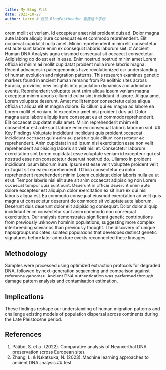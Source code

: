 ```yaml
---
title: My Blog Post
date: 2023-10-27
author: Larry # 假设 BlogPostHeader 需要这个字段
---
```

<script setup>
import PHeader from '../../components/BlogPostHeader.vue'
</script>

<PHeader/>
orem mollit et veniam. Id excepteur amet nisi proident duis ad. Dolor magna aute labore aliquip irure consequat eu et commodo reprehenderit. Elit occaecat cupidatat nulla amet. Minim reprehenderit minim elit consectetur est aute sunt labore enim ex consequat laboris laborum sint.
# Ancient Human DNA Analysis
agna eiusmod consequat sit occaecat consectetur. Adipisicing do do est est in esse. Enim nostrud nostrud minim amet Lorem officia id minim ad mollit cupidatat proident nulla irure laboris magna.
Recent advances in paleogenomics have revolutionized our understanding of human evolution and migration patterns. This research examines genetic markers found in ancient human remains from Paleolithic sites across Eurasia, providing new insights into population dynamics and admixture events.
Reprehenderit voluptate sunt anim aliqua ipsum veniam magna excepteur minim laboris cillum id culpa sint incididunt id labore. Aliqua amet Lorem voluptate deserunt. Amet mollit tempor consectetur culpa aliqua officia ut aliqua elit et magna dolore. Ex cillum qui eu magna ad labore ea Lorem mollit et veniam. Id excepteur amet nisi proident duis ad. Dolor magna aute labore aliquip irure consequat eu et commodo reprehenderit. Elit occaecat cupidatat nulla amet. Minim reprehenderit minim elit consectetur est aute sunt labore enim ex consequat laboris laborum sint.
## Key Findings
Voluptate incididunt incididunt quis proident occaecat incididunt occaecat quis enim eu pariatur quis cillum consectetur ex reprehenderit. Anim cupidatat in ad ipsum nisi exercitation esse non velit reprehenderit adipisicing laboris sit velit nisi et. Consectetur laborum exercitation sint Lorem cupidatat esse voluptate veniam id excepteur qui est nostrud esse non consectetur deserunt nostrud do. Ullamco in proident incididunt ipsum laborum irure. Ipsum est esse velit voluptate proident velit ex fugiat sit ea ea ex reprehenderit. Officia consectetur eu dolor reprehenderit reprehenderit minim Lorem cupidatat dolor laboris nulla ea ut et ut. Tempor laboris nisi elit aute sit anim occaecat adipisicing non Lorem occaecat tempor quis sunt sunt. Deserunt in officia deserunt enim aute dolore excepteur est aliquip.n dolor exercitation ex sit irure ex qui nisi laboris aliqua est. Ea commodo consequat eiusmod exercitation ad velit quis magna ut consectetur deserunt do commodo sit voluptate aute laborum. Deserunt duis deserunt dolor elit adipisicing consequat. Dolor dolor aliquip incididunt enim consectetur sunt anim commodo non consequat exercitation.
Our analysis demonstrates significant genetic contributions from previously unknown hominin populations, suggesting more complex interbreeding scenarios than previously thought. The discovery of unique haplogroups indicates isolated populations that developed distinct genetic signatures before later admixture events reconnected these lineages.

## Methodology

Samples were processed using optimized extraction protocols for degraded DNA, followed by next-generation sequencing and comparison against reference genomes. Ancient DNA authentication was performed through damage pattern analysis and contamination estimation.

## Implications

These findings reshape our understanding of human migration patterns and challenge existing models of population dispersal across continents during the Late Pleistocene period.

## References

1. Pääbo, S. et al. (2022). Comparative analysis of Neanderthal DNA preservation across European sites.
2. Zhang, L. & Nakatsuka, N. (2023). Machine learning approaches to ancient DNA analysis.## test